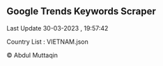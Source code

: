 

## Google Trends Keywords Scraper 
 
Last Update 30-03-2023 , 19:57:42

Country List :
VIETNAM.json



© Abdul Muttaqin 
